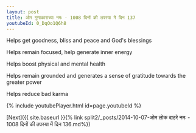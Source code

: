 ```yaml
---
layout: post
title: ओम गुणाकाराच्या नमः - 1008 दिनों की तपस्या में दिन 137
youtubeId: 0_DqOo1Q6h8
---
```

 
 
Helps get goodness, bliss and peace and God's blessings
 
Helps remain focused, help generate inner energy 
 
Helps boost physical and mental health 
 
Helps remain grounded and generates a sense of gratitude towards the greater power 
 
Helps reduce bad karma
 
 
 
 


{% include youtubePlayer.html id=page.youtubeId %}
 
[Next]({{ site.baseurl }}{% link  split2/_posts/2014-10-07-ओम लोक दाठरे नमः - 1008 दिनों की तपस्या में दिन 136.md%})
 
